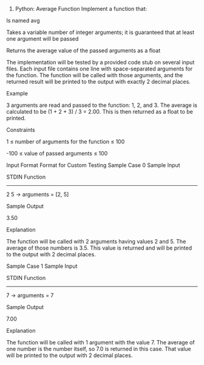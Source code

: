 1. Python: Average Function
Implement a function that:

Is named avg

Takes a variable number of integer arguments; it is guaranteed that at least one argument will be passed

Returns the average value of the passed arguments as a float

 

The implementation will be tested by a provided code stub on several input files. Each input file contains one line with space-separated arguments for the function. The function will be called with those arguments, and the returned result will be printed to the output with exactly 2 decimal places.

 

Example

3 arguments are read and passed to the function: 1, 2, and 3. The average is calculated to be (1 + 2 + 3) / 3 = 2.00. This is then returned as a float to be printed.

 

Constraints

1 ≤ number of arguments for the function ≤ 100

-100 ≤ value of passed arguments ≤ 100

 

Input Format Format for Custom Testing
Sample Case 0
Sample Input

STDIN     Function
-----     -----
2 5    →  arguments = [2, 5]
 

Sample Output

3.50
 

Explanation

The function will be called with 2 arguments having values 2 and 5. The average of those numbers is 3.5. This value is returned and will be printed to the output with 2 decimal places.

Sample Case 1
Sample Input

STDIN     Function
-----     -----
7      →  arguments = 7
 

Sample Output

7.00
 

Explanation

The function will be called with 1 argument with the value 7. The average of one number is the number itself, so 7.0 is returned in this case. That value will be printed to the output with 2 decimal places.